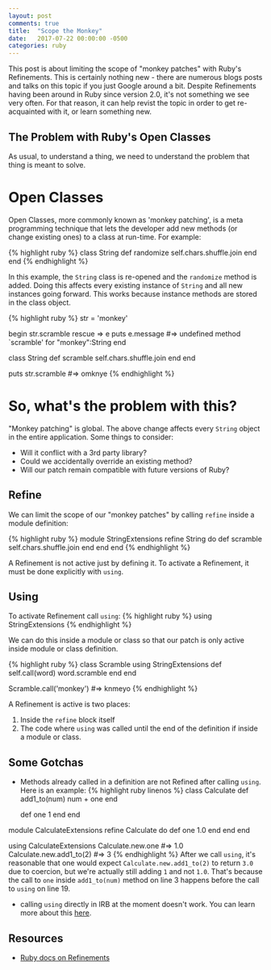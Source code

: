 ```yaml
---
layout: post
comments: true
title:  "Scope the Monkey"
date:   2017-07-22 00:00:00 -0500
categories: ruby 
---
```

This post is about limiting the scope of "monkey patches" with Ruby's Refinements.
This is certainly nothing new - there are numerous blogs posts and talks on this topic
if you just Google around a bit.  Despite Refinements having been around in Ruby since
version 2.0, it's not something we see very often.  For that reason, it can help revist
the topic in order to get re-acquainted with it, or learn something new.

## The Problem with Ruby's Open Classes
As usual, to understand a thing, we need to understand the problem that thing is 
meant to solve.

# Open Classes
Open Classes, more commonly known as 'monkey patching', is a meta programming technique 
that lets the developer add new methods (or change existing ones) to a class at run-time.
For example:

{% highlight ruby %}
class String
  def randomize
    self.chars.shuffle.join
  end
end
{% endhighlight %}

In this example, the `String` class is re-opened and the `randomize` method is added.
Doing this affects every existing instance of `String` and all new instances going forward.
This works because instance methods are stored in the class object.

{% highlight ruby %}
str = 'monkey'

begin
str.scramble 
rescue => e
  puts e.message
  #=> undefined method `scramble' for "monkey":String
end

class String
  def scramble
    self.chars.shuffle.join
  end
end

puts str.scramble 
#=> omknye
{% endhighlight %}

# So, what's the problem with this?
"Monkey patching" is global. The above change affects every `String` object in the
entire application. Some things to consider:
* Will it conflict with a 3rd party library?
* Could we accidentally override an existing method?
* Will our patch remain compatible with future versions of Ruby?

## Refine
We can limit the scope of our "monkey patches" by calling `refine` inside a module
definition:

{% highlight ruby %}
module StringExtensions
  refine String do
    def scramble
      self.chars.shuffle.join
    end
  end
end
{% endhighlight %}

A Refinement is not active just by defining it.  To activate a Refinement, it must be done
explicitly with `using`.
## Using
To activate Refinement call `using`:
{% highlight ruby %}
using StringExtensions
{% endhighlight %}

We can do this inside a module or class so that our patch is only active inside module
or class definition.

{% highlight ruby %}
class Scramble
  using StringExtensions
  def self.call(word)
    word.scramble
  end
end

Scramble.call('monkey')
#=> knmeyo
{% endhighlight %}

A Refinement is active is two places:
1. Inside the `refine` block itself
2. The code where `using` was called until the end of the definition if inside a module or
class.

## Some Gotchas
* Methods already called in a definition are not Refined after calling `using`.  Here is an example:
{% highlight ruby linenos %}
class Calculate
  def add1_to(num)
    num + one
  end

  def one
    1
  end
end

module CalculateExtensions
  refine Calculate do
    def one
      1.0
    end
  end
end

using CalculateExtensions
Calculate.new.one #=> 1.0
Calculate.new.add1_to(2) #=> 3
{% endhighlight %}
After we call `using`, it's reasonable that one would expect `Calculate.new.add1_to(2)` to return `3.0` 
due to coercion, but we're actually still adding `1` and not `1.0`.  That's because the call to `one` inside 
`add1_to(num)` method on line 3 happens before the call to `using` on line 19.

* calling `using` directly in IRB at the moment doesn't work.  You can learn more about 
this [here](https://bugs.ruby-lang.org/issues/9580).
## Resources 
* [Ruby docs on Refinements](https://ruby-doc.org/core-2.4.1/doc/syntax/refinements_rdoc.html)
